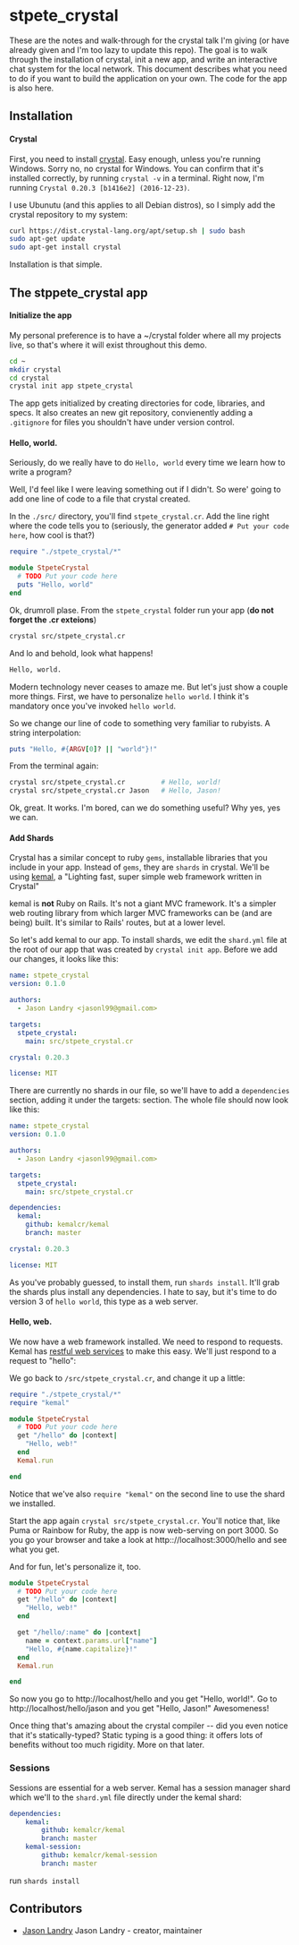 # stpete_crystal

These are the notes and walk-through for the crystal talk I'm giving 
(or have already given and I'm too lazy to update this repo).  The goal is
to walk through the installation of crystal, init a new app, and write an
interactive chat system for the local network.  This document describes
what you need to do if you want to build the application on your own.  The 
code for the app is also here.

## Installation

#### Crystal

First, you need to install [crystal](https://crystal-lang.org/docs/installation/).  Easy enough,
unless you're running Windows.  Sorry no, no crystal for Windows.  You can confirm that it's
installed correctly, by running `crystal -v` in a terminal.  Right now, I'm
running `Crystal 0.20.3 [b1416e2] (2016-12-23)`.

I use Ubunutu (and this applies to all Debian distros), so I simply add the crystal repository to
my system:

```bash
curl https://dist.crystal-lang.org/apt/setup.sh | sudo bash
sudo apt-get update
sudo apt-get install crystal
```
Installation is that simple.


## The stppete_crystal app
#### Initialize the app
My personal preference is to have a ~/crystal folder where all my projects live, so that's
where it will exist throughout this demo.


```bash
cd ~
mkdir crystal
cd crystal
crystal init app stpete_crystal
```

The app gets initialized by creating directories for code, libraries, and specs.  It also creates
an new git repository, convienently adding a `.gitignore` for files you shouldn't have under
version control.

#### Hello, world.
Seriously, do we really have to do `Hello, world` every time we learn how to write a program?

Well, I'd feel like I were leaving something out if I didn't.  So were' going to add one line
of code to a file that crystal created.

In the `./src/` directory, you'll find `stpete_crystal.cr`.  Add the line right where the code
tells you to (seriously, the generator added `# Put your code here`, how cool is that?)

```ruby
require "./stpete_crystal/*"

module StpeteCrystal
  # TODO Put your code here
  puts "Hello, world"
end
```

Ok, drumroll plase.  From the `stpete_crystal` folder run your app (__do not forget the .cr
exteions__)

```bash
crystal src/stpete_crystal.cr
```

And lo and behold, look what happens!

```bash
Hello, world.
```

Modern technology never ceases to amaze me.  But let's just show a couple more things.  First,
we have to personalize `hello world`.  I think it's mandatory once you've invoked `hello world`.

So we change our line of code to something very familiar to rubyists.  A string interpolation:

```ruby
puts "Hello, #{ARGV[0]? || "world"}!"
```

From the terminal again:
```bash
crystal src/stpete_crystal.cr         # Hello, world!
crystal src/stpete_crystal.cr Jason   # Hello, Jason!
```

Ok, great.  It works.  I'm bored, can we do something useful?  Why yes, yes we can.

#### Add Shards

Crystal has a similar concept to ruby `gems`, installable libraries that you include in your app.
Instead of `gems`, they are `shards` in crystal.  We'll be using 
[kemal](http:://kemalcr.com), a "Lighting fast, super simple web framework written in Crystal"

kemal is **not** Ruby on Rails.  It's not a giant MVC framework.  It's a simpler web routing
library from which larger MVC frameworks can be (and are being) built.  It's similar to Rails'
routes, but at a lower level.

So let's add kemal to our app.  To install shards, we edit the `shard.yml` file at the 
root of our app that was created by `crystal init app`.  Before we add our changes, 
it looks like this:

```yml
name: stpete_crystal
version: 0.1.0

authors:
  - Jason Landry <jasonl99@gmail.com>

targets:
  stpete_crystal:
    main: src/stpete_crystal.cr

crystal: 0.20.3

license: MIT
```

There are currently no shards in our file, so we'll have to add a `dependencies` section,
adding it under the targets: section.  The whole file should now look like this:

```yml
name: stpete_crystal
version: 0.1.0

authors:
  - Jason Landry <jasonl99@gmail.com>

targets:
  stpete_crystal:
    main: src/stpete_crystal.cr

dependencies:
  kemal:
    github: kemalcr/kemal
    branch: master

crystal: 0.20.3

license: MIT

```

As you've probably guessed, to install them, run `shards install`.  It'll grab the shards plus
install any dependencies.  I hate to say, but it's time to do version 3 of `hello world`, this
type as a web server.

#### Hello, web.

We now have a web framework installed.  We need to respond to requests.  Kemal has
[restful web services](http://kemalcr.com/docs/rest/) to make this easy.  We'll
just respond to a request to "hello":

We go back to `/src/stpete_crystal.cr`, and change it up a little:

```ruby
require "./stpete_crystal/*"
require "kemal"

module StpeteCrystal
  # TODO Put your code here
  get "/hello" do |context|
    "Hello, web!"
  end
  Kemal.run

end
```
Notice that we've also `require "kemal"` on the second line to use the shard we installed.

Start the app again `crystal src/stpete_crystal.cr`. You'll notice that, like Puma or Rainbow
for Ruby, the app is now web-serving on port 3000.  So you go your browser and take a look
at http:://localhost:3000/hello and see what you get.

And for fun, let's personalize it, too.  

```ruby
module StpeteCrystal
  # TODO Put your code here
  get "/hello" do |context|
    "Hello, web!"
  end

  get "/hello/:name" do |context|
    name = context.params.url["name"]
    "Hello, #{name.capitalize}!"
  end
  Kemal.run

end
```

So now you go to http://localhost/hello and you get "Hello, world!". 
Go to http://localhost/hello/jason and you get "Hello, Jason!"  Awesomeness!

Once thing that's amazing about the crystal compiler -- did you even
notice that it's statically-typed?  Static typing is a good thing: it offers lots of 
benefits without too much rigidity.  More on that later.

### Sessions

Sessions are essential for a web server.  Kemal has a session manager shard which 
we'll to the `shard.yml` file directly under the kemal shard:

```yml
dependencies:
	kemal:
		github: kemalcr/kemal
		branch: master
	kemal-session:
		github: kemalcr/kemal-session
		branch: master
```

run `shards install`  



## Contributors

- [Jason Landry](https://github.com/jasonl99) Jason Landry - creator, maintainer
